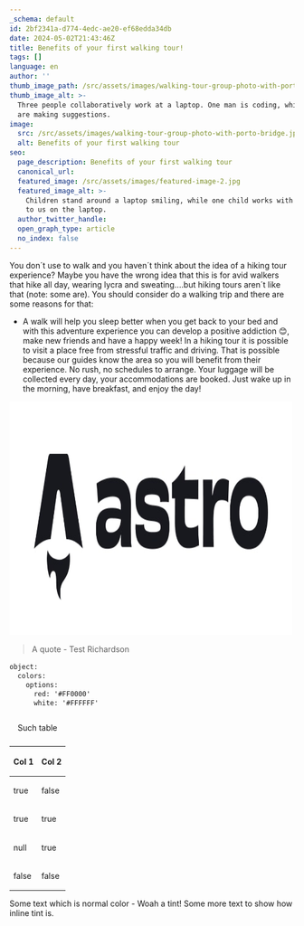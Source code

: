 ```yaml
---
_schema: default
id: 2bf2341a-d774-4edc-ae20-ef68edda34db
date: 2024-05-02T21:43:46Z
title: Benefits of your first walking tour!
tags: []
language: en
author: ''
thumb_image_path: /src/assets/images/walking-tour-group-photo-with-porto-bridge.jpg
thumb_image_alt: >-
  Three people collaboratively work at a laptop. One man is coding, while two
  are making suggestions.
image:
  src: /src/assets/images/walking-tour-group-photo-with-porto-bridge.jpg
  alt: Benefits of your first walking tour
seo:
  page_description: Benefits of your first walking tour
  canonical_url:
  featured_image: /src/assets/images/featured-image-2.jpg
  featured_image_alt: >-
    Children stand around a laptop smiling, while one child works with her back
    to us on the laptop.
  author_twitter_handle:
  open_graph_type: article
  no_index: false
---
```


You don´t use to walk and you haven´t think about the idea of a hiking tour
experience? Maybe you have the wrong idea that this is for avid walkers that
hike all day, wearing lycra and sweating….but hiking tours aren´t like that
(note: some are). You should consider do a walking trip and there are some
reasons for that:

- A walk will help you sleep better when you get back to your bed and with this
  adventure experience you can develop a positive addiction 😊, make new friends
  and have a happy week! In a hiking tour it is possible to visit a place free
  from stressful traffic and driving. That is possible because our guides know
  the area so you will benefit from their experience. No rush, no schedules to
  arrange. Your luggage will be collected every day, your accommodations are
  booked. Just wake up in the morning, have breakfast, and enjoy the day!

<img src="/images/astro-logo-dark.jpg" alt="An image from the public folder" height="413" width="500" />

> A quote - Test Richardson

```
object:
  colors:
    options:
      red: '#FF0000'
      white: '#FFFFFF'
```

<table><caption><p>Such table</p></caption><thead><tr><th><p>Col 1</p></th><th><p>Col 2</p></th></tr></thead><tbody><tr><td><p>true</p></td><td><p>false</p></td></tr><tr><td><p>true</p></td><td><p>true</p></td></tr><tr><td><p>null</p></td><td><p>true</p></td></tr><tr><td><p>false</p></td><td><p>false</p></td></tr></tbody></table>

<SnippetsAlert background_color="#034AD8" alert_message="This is an alert message" color="#000000" icon="Bell"/>

<SnippetsFile src="/documents/test.pdf" file_name="test-file" link_message="A test file to show how you'd have a downloadable link through your markdown"/>

Some text which is normal color - <SnippetsTint tint_color="#F7B2AD"> Woah a
tint! </SnippetsTint> Some more text to show how inline tint is.

<SnippetsVideo src="/videos/test.mp4"/>

&nbsp;

&nbsp;

&nbsp;
